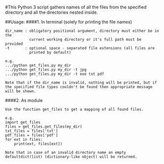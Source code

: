 #This Python 3 script gathers names of all the files from the specified directory and all the directories nested inside.

##Usage:
####1. In terminal (solely for printing the file names)

    dir_name : obligatory positional argument, directory must either be in the
               current working directory or it's full path must be provided
    -t       : optional space - separated file extensions (all files are
               printed by default)
               
    e.g.
    .../python get_files.py my_dir
    .../python get_files.py my_dir -t jpg
    .../python get_files.py my_dir -t exe txt pdf

    Note that if the dir_name is invalid, nothing will be printed, but if
    the specified file types couldn't be found then appropriate message
    will be shown.


####2. As module

    Use the function get_files to get a mapping of all found files.
    
    e.g.
    import get_files
    files = get_files.get_files(my_dir)
    txt_files = files['txt']
    pdf_files = files['pdf']
    for ext in files:
        print(ext, files[ext])

    Note that in case of an invalid directory name an empty
    defaultdict(list) (dictionary-like object) will be returned.
